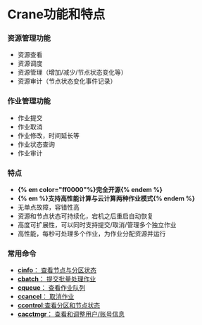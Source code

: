 

# Crane功能和特点 #

### 资源管理功能 ###
- 资源查看
- 资源调度
- 资源管理（增加/减少/节点状态变化等）
- 资源审计（节点状态变化事件记录）

### 作业管理功能 ###
- 作业提交
- 作业取消
- 作业修改，时间延长等
- 作业状态查询
- 作业审计

### 特点 ###
- **{% em color="ff0000"%}完全开源{% endem %}**
- **{% em %}支持高性能计算与云计算两种作业模式{% endem %}**
- 无单点故障，容错性高
- 资源和节点状态可持续化，宕机之后重启自动恢复
- 高度可扩展性，可以同时支持提交/取消/管理多个独立作业
- 高性能，每秒可处理多个作业，为作业分配资源并运行

### 常用命令 ###
- [**cinfo**： 查看节点与分区状态](command/cinfo.md)
- [**cbatch**： 提交批量处理作业](command/cbatch.md)
- [**cqueue**： 查看作业队列](command/cqueue.md)
- [**ccancel**： 取消作业](command/ccancel.md)
- [**ccontrol**:查看分区和节点状态](command/ccontrol.md)
- [**cacctmgr**： 查看和调整用户/账号信息](command/cacctmgr.md)

